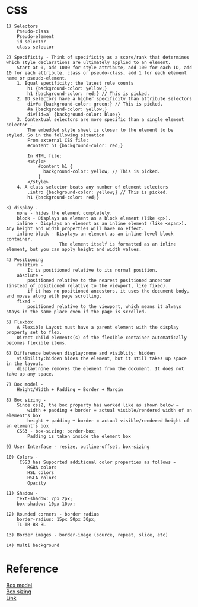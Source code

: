 # CSS

	1) Selectors
		Pseudo-class
		Pseudo-element
		id selector
		class selector

	2) Specificity - Think of specificity as a score/rank that determines which style declarations are ultimately applied to an element.
		Start at 0, add 1000 for style attribute, add 100 for each ID, add 10 for each attribute, class or pseudo-class, add 1 for each element name or pseudo-element.
		1. Equal specificity: the latest rule counts
			h1 {background-color: yellow;}
			h1 {background-color: red;} // This is picked.
		2. ID selectors have a higher specificity than attribute selectors
			div#a {background-color: green;} // This is picked.
			#a {background-color: yellow;}
			div[id=a] {background-color: blue;}
		3. Contextual selectors are more specific than a single element selector - 
			The embedded style sheet is closer to the element to be styled. So in the following situation
			From external CSS file:
			#content h1 {background-color: red;}

			In HTML file:
			<style>
				#content h1 {
				  background-color: yellow; // This is picked.
				}
			</style>
		4. A class selector beats any number of element selectors
			.intro {background-color: yellow;} // This is picked.
			h1 {background-color: red;}

	3) display -
		none - hides the element completely.
		block - Displays an element as a block element (like <p>).
		inline - Displays an element as an inline element (like <span>). Any height and width properties will have no effect.
		inline-block - Displays an element as an inline-level block container.
		  				The element itself is formatted as an inline element, but you can apply height and width values.

	4) Positioning
		relative -
			It is positioned relative to its normal position.
		absolute -
			positioned relative to the nearest positioned ancestor (instead of positioned relative to the viewport, like fixed).
			if it has no positioned ancestors, it uses the document body, and moves along with page scrolling.
		fixed -
			positioned relative to the viewport, which means it always stays in the same place even if the page is scrolled.

	5) Flexbox
		A Flexible Layout must have a parent element with the display property set to flex.
		Direct child elements(s) of the flexible container automatically becomes flexible items.

	6) Difference between display:none and visiblity: hidden
		visibility:hidden hides the element, but it still takes up space in the layout.
		display:none removes the element from the document. It does not take up any space.

	7) Box model -
		Height/Width + Padding + Border + Margin

	8) Box sizing -
		Since css2, the box property has worked like as shown below −
			width + padding + border = actual visible/rendered width of an element's box
			height + padding + border = actual visible/rendered height of an element's box
		CSS3 - box-sizing: border-box;
			Padding is taken inside the element box

	9) User Interface - resize, outline-offset, box-sizing

	10) Colors -
		 CSS3 has Supported additional color properties as follows −
			RGBA colors
			HSL colors
			HSLA colors
			Opacity

	11) Shadow -
		text-shadow: 2px 2px;
		box-shadow: 10px 10px;

	12) Rounded corners - border radius
		border-radius: 15px 50px 30px;
		TL-TR-BR-BL

	13) Border images - border-image (source, repeat, slice, etc)

	14) Multi background


# Reference

[Box model](https://en.wikipedia.org/wiki/CSS_box_model) <br>
[Box sizing](https://www.tutorialspoint.com/css/css3_box_sizing.htm) <br>
[Link](https://www.softwaretestinghelp.com/css-interview-questions/amp/)
